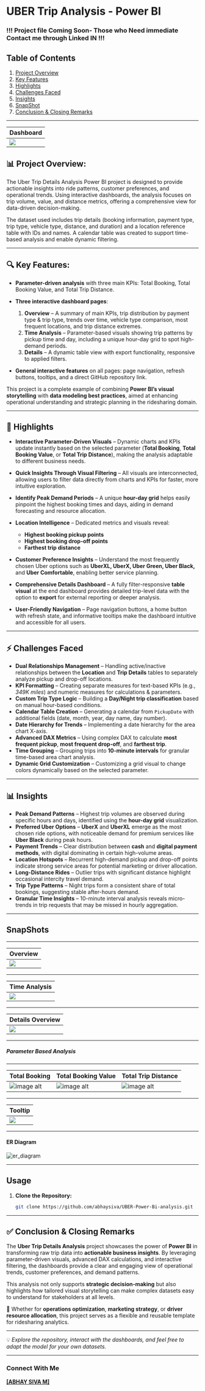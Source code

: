 
#  UBER Trip Analysis - Power BI
### !!! Project file Coming Soon- Those who Need immediate Contact me through Linked IN !!!
## Table of Contents

1. [Project Overview](#project-overview)
2. [Key Features](#key-features)
3. [Highlights](#-Highlights)
4. [Challenges Faced](#-ChallengesFaced)
5. [Insights](#-Insights)
6. [SnapShot](#Snapshots)
7. [Conclusion & Closing Remarks](#conclusion)
---

| Dashboard| 
|--------------------------|
| ![](DashBoard-Snapshot/1.png)| 


##   📊 Project Overview:


The Uber Trip Details Analysis Power BI project is designed to provide actionable insights into ride patterns, customer preferences, and operational trends. Using interactive dashboards, the analysis focuses on trip volume, value, and distance metrics, offering a comprehensive view for data-driven decision-making.

The dataset used includes trip details (booking information, payment type, trip type, vehicle type, distance, and duration) and a location reference table with IDs and names. A calendar table was created to support time-based analysis and enable dynamic filtering.



---

## 🔍 Key Features:

* **Parameter-driven analysis** with three main KPIs: Total Booking, Total Booking Value, and Total Trip Distance.
* **Three interactive dashboard pages**:

  1. **Overview** – A summary of main KPIs, trip distribution by payment type & trip type, trends over time, vehicle type comparison, most frequent locations, and trip distance extremes.
  2. **Time Analysis** – Parameter-based visuals showing trip patterns by pickup time and day, including a unique hour-day grid to spot high-demand periods.
  3. **Details** – A dynamic table view with export functionality, responsive to applied filters.
* **General interactive features** on all pages: page navigation, refresh buttons, tooltips, and a direct GitHub repository link.

This project is a complete example of combining **Power BI’s visual storytelling** with **data modeling best practices**, aimed at enhancing operational understanding and strategic planning in the ridesharing domain.

---


## 🌟 Highlights

* **Interactive Parameter-Driven Visuals** – Dynamic charts and KPIs update instantly based on the selected parameter (**Total Booking**, **Total Booking Value**, or **Total Trip Distance**), making the analysis adaptable to different business needs.

* **Quick Insights Through Visual Filtering** – All visuals are interconnected, allowing users to filter data directly from charts and KPIs for faster, more intuitive exploration.

* **Identify Peak Demand Periods** – A unique **hour-day grid** helps easily pinpoint the highest booking times and days, aiding in demand forecasting and resource allocation.

* **Location Intelligence** – Dedicated metrics and visuals reveal:

  * **Highest booking pickup points**
  * **Highest booking drop-off points**
  * **Farthest trip distance**

* **Customer Preference Insights** – Understand the most frequently chosen Uber options such as **UberXL, UberX, Uber Green, Uber Black,** and **Uber Comfortable**, enabling better service planning.

* **Comprehensive Details Dashboard** – A fully filter-responsive **table visual** at the end dashboard provides detailed trip-level data with the option to **export** for external reporting or deeper analysis.

* **User-Friendly Navigation** – Page navigation buttons, a home button with refresh state, and informative tooltips make the dashboard intuitive and accessible for all users.

---

## ⚡ Challenges Faced

* **Dual Relationships Management** – Handling active/inactive relationships between the **Location** and **Trip Details** tables to separately analyze pickup and drop-off locations.
* **KPI Formatting** – Creating separate measures for text-based KPIs (e.g., *349K miles*) and numeric measures for calculations & parameters.
* **Custom Trip Type Logic** – Building a **Day/Night trip classification** based on manual hour-based conditions.
* **Calendar Table Creation** – Generating a calendar from `PickupDate` with additional fields (date, month, year, day name, day number).
* **Date Hierarchy for Trends** – Implementing a date hierarchy for the area chart X-axis.
* **Advanced DAX Metrics** – Using complex DAX to calculate **most frequent pickup**, **most frequent drop-off**, and **farthest trip**.
* **Time Grouping** – Grouping trips into **10-minute intervals** for granular time-based area chart analysis.
* **Dynamic Grid Customization** – Customizing a grid visual to change colors dynamically based on the selected parameter.

---
## 📊 Insights

* **Peak Demand Patterns** – Highest trip volumes are observed during specific hours and days, identified using the **hour-day grid** visualization.
* **Preferred Uber Options** – **UberX** and **UberXL** emerge as the most chosen ride options, with noticeable demand for premium services like **Uber Black** during peak hours.
* **Payment Trends** – Clear distribution between **cash** and **digital payment methods**, with digital dominating in certain high-volume areas.
* **Location Hotspots** – Recurrent high-demand pickup and drop-off points indicate strong service areas for potential marketing or driver allocation.
* **Long-Distance Rides** – Outlier trips with significant distance highlight occasional intercity travel demand.
* **Trip Type Patterns** – Night trips form a consistent share of total bookings, suggesting stable after-hours demand.
* **Granular Time Insights** – 10-minute interval analysis reveals micro-trends in trip requests that may be missed in hourly aggregation.

---

## SnapShots

---

| Overview | 
|--------------------------|
| ![](https://github.com/abhaysiva/Healthcare-efficiency-POWER-BI/blob/33257b59a5a7966692903b1b66ba30c74541851f/SnapShot%20of%20Dashboards/1.png)| 



---
| Time Analysis | 
|--------------------------|
| ![](https://github.com/abhaysiva/Healthcare-efficiency-POWER-BI/blob/33257b59a5a7966692903b1b66ba30c74541851f/SnapShot%20of%20Dashboards/8.png)| 

---
| Details Overview | 
|--------------------------|
| ![](https://github.com/abhaysiva/Healthcare-efficiency-POWER-BI/blob/33257b59a5a7966692903b1b66ba30c74541851f/SnapShot%20of%20Dashboards/8.png)| 

---


##### Parameter Based Analysis
---
| Total Booking| Total Booking Value|Total Trip Distance|
|-------------|-------------|-------------|
|![image alt](https://github.com/abhaysiva/Healthcare-efficiency-POWER-BI/blob/33257b59a5a7966692903b1b66ba30c74541851f/SnapShot%20of%20Dashboards/5.png)|![image alt](https://github.com/abhaysiva/Healthcare-efficiency-POWER-BI/blob/33257b59a5a7966692903b1b66ba30c74541851f/SnapShot%20of%20Dashboards/7.png)|![image alt](https://github.com/abhaysiva/Healthcare-efficiency-POWER-BI/blob/33257b59a5a7966692903b1b66ba30c74541851f/SnapShot%20of%20Dashboards/9.png)

---

|Tooltip| 
|--------------------------|
| ![](https://github.com/abhaysiva/Healthcare-efficiency-POWER-BI/blob/33257b59a5a7966692903b1b66ba30c74541851f/SnapShot%20of%20Dashboards/8.png)| 

---

#### ER Diagram

![er_diagram](https://github.com/abhaysiva/Healthcare-efficiency-POWER-BI/blob/f619c8ac855de4b0536daf74cfd9a3824e4de5cd/SnapShot%20of%20Dashboards/erdiagram.png)


---

## Usage

1. **Clone the Repository:**
   ```bash
   git clone https://github.com/abhaysiva/UBER-Power-Bi-analysis.git
   ```
---

## ✅ Conclusion & Closing Remarks

The **Uber Trip Details Analysis** project showcases the power of **Power BI** in transforming raw trip data into **actionable business insights**. By leveraging parameter-driven visuals, advanced DAX calculations, and interactive filtering, the dashboards provide a clear and engaging view of operational trends, customer preferences, and demand patterns.

This analysis not only supports **strategic decision-making** but also highlights how tailored visual storytelling can make complex datasets easy to understand for stakeholders at all levels.

🔹 Whether for **operations optimization**, **marketing strategy**, or **driver resource allocation**, this project serves as a flexible and reusable template for ridesharing analytics.

---

💡 *Explore the repository, interact with the dashboards, and feel free to adapt the model for your own datasets.*

---

### Connect With Me

**[[ABHAY SIVA M]](www.linkedin.com/in/abhaysiva)**
